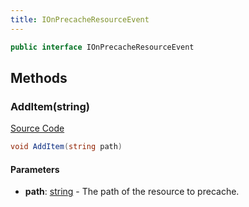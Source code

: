```yaml
---
title: IOnPrecacheResourceEvent
---
```


```csharp
public interface IOnPrecacheResourceEvent
```

## Methods

### AddItem(string)

[Source Code](https://github.com/swiftly-solution/swiftlys2/blob/main/managed/src/SwiftlyS2.Shared/Modules/Events/EventParams/IOnPrecacheResourceEvent.cs#L9)

```csharp
void AddItem(string path)
```

#### Parameters

- **path**: [string](https://learn.microsoft.com/dotnet/api/system.string) - The path of the resource to precache.

